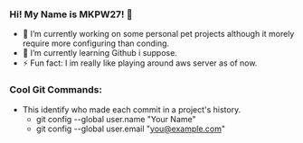 
### Hi! My Name is MKPW27! 👋

 - 🔭 I’m currently working on some personal pet projects although it morely require more configuring than conding.
 - 🌱 I’m currently learning Github i suppose.
 - ⚡ Fun fact: I im really like playing around aws server as of now.

### Cool Git Commands:
 - This identify who made each commit in a project's history.
   - git config --global user.name "Your Name"
   - git config --global user.email "you@example.com"

<!--
**MKPW27/MKPW27** is a ✨ _special_ ✨ repository because its `README.md` (this file) appears on your GitHub profile.

Here are some ideas to get you started:

- 🔭 I’m currently working on ...
- 🌱 I’m currently learning ...
- 👯 I’m looking to collaborate on ...
- 🤔 I’m looking for help with ...
- 💬 Ask me about ...
- 📫 How to reach me: ...
- 😄 Pronouns: ...
- ⚡ Fun fact: ...
-->
